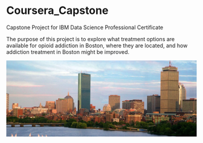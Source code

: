 # Coursera_Capstone
Capstone Project for IBM Data Science Professional Certificate

The purpose of this project is to explore what treatment options are available for opioid addiction in Boston, where they are located, and how addiction treatment in Boston might be improved.

![Boston](Boston.jpg)
